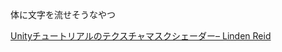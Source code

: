 体に文字を流せそうなやつ

[Unityチュートリアルのテクスチャマスクシェーダー– Linden Reid](https://lindenreidblog.com/2018/02/25/texture-mask-shader-unity-tutorial/)
